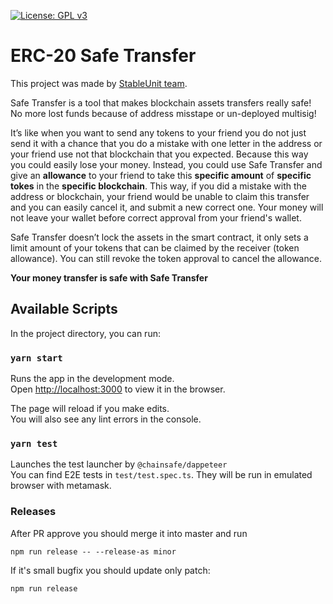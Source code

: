 [![License: GPL v3](https://img.shields.io/badge/License-GPLv3-blue.svg)](https://www.gnu.org/licenses/gpl-3.0)

# ERC-20 Safe Transfer

This project was made by [StableUnit team](https://stableunit.org/).

Safe Transfer is a tool that makes blockchain assets transfers really safe! No more lost funds because of address misstape or un-deployed multisig! 

It’s like when you want to send any tokens to your friend you do not just send it with a chance that you do a mistake with one letter in the address or your friend use not that blockchain that you expected. Because this way you could easily lose your money. Instead, you could use Safe Transfer and give an **allowance** to your friend to take this **specific amount** of **specific tokes** in the **specific blockchain**. This way, if you did a mistake with the address or blockchain, your friend would be unable to claim this transfer and you can easily cancel it, and submit a new correct one. Your money will not leave your wallet before correct approval from your friend's wallet. 

Safe Transfer doesn’t lock the assets in the smart contract, it only sets a limit amount of your tokens that can be claimed by the receiver (token allowance). You can still revoke the token approval to cancel the allowance.

**Your money transfer is safe with Safe Transfer**

## Available Scripts

In the project directory, you can run:

### `yarn start`

Runs the app in the development mode.\
Open [http://localhost:3000](http://localhost:3000) to view it in the browser.

The page will reload if you make edits.\
You will also see any lint errors in the console.

### `yarn test`

Launches the test launcher by `@chainsafe/dappeteer`\
You can find E2E tests in `test/test.spec.ts`. They will be run in emulated browser with metamask.


### Releases
After PR approve you should merge it into master and run
```
npm run release -- --release-as minor
```
If it's small bugfix you should update only patch:
```
npm run release
```